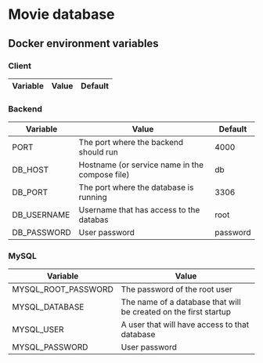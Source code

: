 # Movie database

## Docker environment variables

### Client
Variable | Value | Default
--- | --- | ---


### Backend
Variable | Value | Default 
--- | --- | ---
PORT | The port where the backend should run | 4000
DB_HOST | Hostname (or service name in the compose file) | db
DB_PORT | The port where the database is running | 3306
DB_USERNAME | Username that has access to the databas | root
DB_PASSWORD | User password | password


### MySQL
Variable | Value
--- | ---
MYSQL_ROOT_PASSWORD | The password of the root user
MYSQL_DATABASE | The name of a database that will be created on the first startup |
MYSQL_USER | A user that will have access to that database |
MYSQL_PASSWORD | User password |